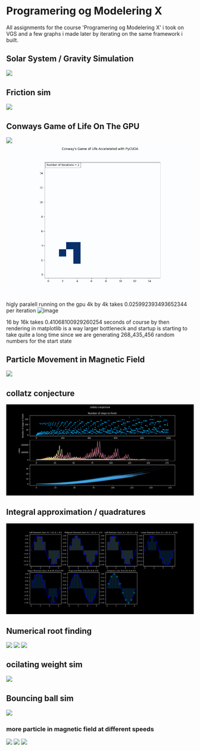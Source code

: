 # Programering og Modelering X

All assignments for the course 'Programering og Modelering X' i took on VGS
and a few graphs i made later by iterating on the same framework i built.


## Solar System / Gravity Simulation 
![](https://github.com/Frederik353/Programering-og-Modelering-X/blob/main/oving_9/3d%20matplotlib/animation.gif)

## Friction sim
![](https://github.com/Frederik353/Programering-og-Modelering-X/blob/main/friction_sim/animation.gif)

## Conways Game of Life On The GPU
![](https://github.com/Frederik353/Programering-og-Modelering-X/blob/main/oving_8/LIFE/patterns/standard.gif)
![](https://github.com/Frederik353/Programering-og-Modelering-X/blob/main/oving_8/LIFE/patterns/glider%20loop%20p64.gif)

higly paralell running on the gpu 
4k by 4k takes 0.025992393493652344 per iteration
![image](https://github.com/user-attachments/assets/b978f02d-9264-4252-9eed-d2fbe700406d)

16 by 16k  takes 0.41068100929260254 seconds
of course by then rendering in matplotlib is a way larger bottleneck
and startup is starting to take quite a long time since we are generating
268_435_456 random numbers for the start state

<!-- ![image](https://github.com/user-attachments/assets/0ed9f6d6-bcbb-44da-a55e-fd618fa7b5dc) -->

## Particle Movement in Magnetic Field
![](https://github.com/Frederik353/Programering-og-Modelering-X/blob/main/extra_oppgave/v0.24.gif)


## collatz conjecture
![](https://github.com/Frederik353/Programering-og-Modelering-X/blob/main/oving_2/collatz_conjecture_visualized1.png)

## Integral approximation / quadratures
![](https://github.com/Frederik353/Programering-og-Modelering-X/blob/main/oving_7/integral_aproximations.png)

## Numerical root finding
![](https://github.com/Frederik353/Programering-og-Modelering-X/blob/main/matte_4d/oving4/bisection_vs_newtons.gif)
![](https://github.com/Frederik353/Programering-og-Modelering-X/blob/main/matte_4d/oving4/fixed_point_g2_start_0.5.gif)
![](https://github.com/Frederik353/Programering-og-Modelering-X/blob/main/matte_4d/oving4/fixed_point_g3.gif)

## ocilating weight sim
![](https://github.com/Frederik353/Programering-og-Modelering-X/blob/main/oving_7/spring_animation.gif)

## Bouncing ball sim
![](https://github.com/Frederik353/Programering-og-Modelering-X/blob/main/oving_7/ball_in_box_on_earth.gif)

### more particle in magnetic field at different speeds

![](https://github.com/Frederik353/Programering-og-Modelering-X/blob/main/extra_oppgave/v0.4.gif)
![](https://github.com/Frederik353/Programering-og-Modelering-X/blob/main/extra_oppgave/v0.41.gif)
![](https://github.com/Frederik353/Programering-og-Modelering-X/blob/main/extra_oppgave/v0.gif)

